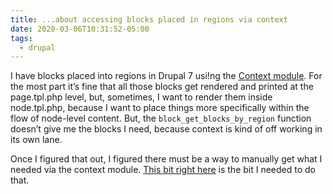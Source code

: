 ```yaml
---
title: ...about accessing blocks placed in regions via context
date: 2020-03-06T10:31:52-05:00
tags:
  - drupal
---
```


I have blocks placed into regions in Drupal 7 usi!ng the [Context module](https://www.drupal.org/project/context). For the most part it’s fine that all those blocks get rendered and printed at the page.tpl.php level, but, sometimes, I want to render them inside node.tpl.php, because I want to place things more specifically within the flow of node-level content. But, the ```block_get_blocks_by_region``` function doesn’t give me the blocks I need, because context is kind of off working in its own lane.

Once I figured that out, I figured there must be a way to manually get what I needed via the context module. [This bit right here](https://www.drupal.org/project/context/issues/1306172#comment-8458537) is the bit I needed to do that.
